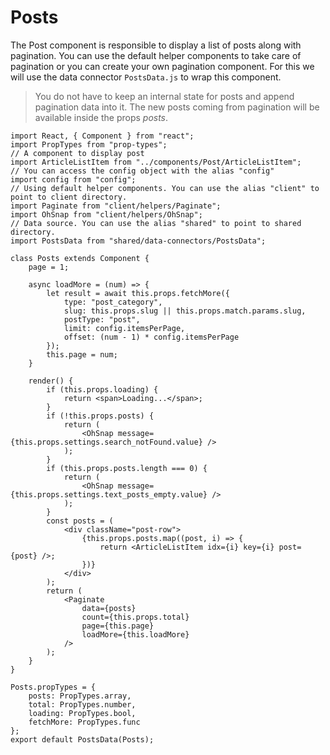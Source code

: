 # Posts



The Post component is responsible to display a list of posts along with pagination. You can use the default helper components to take care of pagination or you can create your own pagination component. For this we will use the data connector `PostsData.js` to wrap this component.

> You do not have to keep an internal state for posts and append pagination data into it. The new posts coming from pagination will be available inside the props _posts_.

```text
import React, { Component } from "react";
import PropTypes from "prop-types";
// A component to display post
import ArticleListItem from "../components/Post/ArticleListItem";
// You can access the config object with the alias "config"
import config from "config";
// Using default helper components. You can use the alias "client" to point to client directory.
import Paginate from "client/helpers/Paginate";
import OhSnap from "client/helpers/OhSnap";
// Data source. You can use the alias "shared" to point to shared directory.
import PostsData from "shared/data-connectors/PostsData";

class Posts extends Component {
    page = 1;

    async loadMore = (num) => {
        let result = await this.props.fetchMore({
            type: "post_category",
            slug: this.props.slug || this.props.match.params.slug,
            postType: "post",
            limit: config.itemsPerPage,
            offset: (num - 1) * config.itemsPerPage
        });
        this.page = num;
    }

    render() {
        if (this.props.loading) {
            return <span>Loading...</span>;
        }
        if (!this.props.posts) {
            return (
                <OhSnap message={this.props.settings.search_notFound.value} />
            );
        }
        if (this.props.posts.length === 0) {
            return (
                <OhSnap message={this.props.settings.text_posts_empty.value} />
            );
        }
        const posts = (
            <div className="post-row">
                {this.props.posts.map((post, i) => {
                    return <ArticleListItem idx={i} key={i} post={post} />;
                })}
            </div>
        );
        return (
            <Paginate
                data={posts}
                count={this.props.total}
                page={this.page}
                loadMore={this.loadMore}
            />
        );
    }
}

Posts.propTypes = {
    posts: PropTypes.array,
    total: PropTypes.number,
    loading: PropTypes.bool,
    fetchMore: PropTypes.func
};
export default PostsData(Posts);
```

